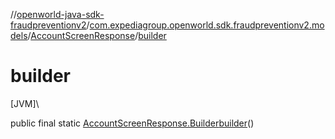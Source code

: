 //[openworld-java-sdk-fraudpreventionv2](../../../index.md)/[com.expediagroup.openworld.sdk.fraudpreventionv2.models](../index.md)/[AccountScreenResponse](index.md)/[builder](builder.md)

# builder

[JVM]\

public final static [AccountScreenResponse.Builder](-builder/index.md)[builder](builder.md)()
